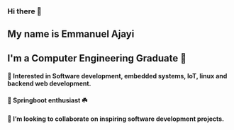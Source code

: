 ### Hi there 👋

## My name is Emmanuel Ajayi
## I'm a Computer Engineering Graduate 🚀
####  🎇 Interested in  Software development, embedded systems, IoT, linux and backend web development.
#### 🌱  Springboot enthusiast ☘️ 
#### 👯 I’m looking to collaborate on inspiring software development projects. 









